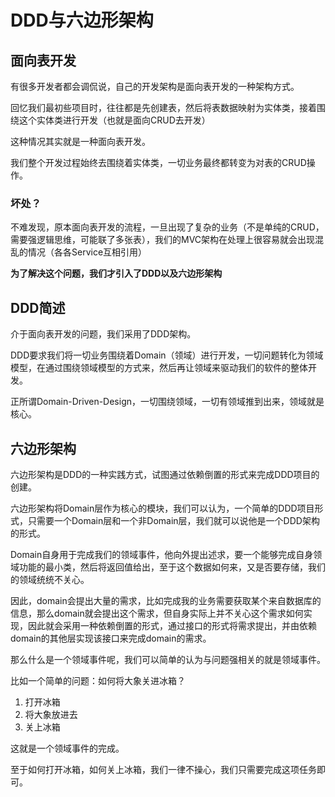 # DDD与六边形架构

## 面向表开发

有很多开发者都会调侃说，自己的开发架构是面向表开发的一种架构方式。

回忆我们最初些项目时，往往都是先创建表，然后将表数据映射为实体类，接着围绕这个实体类进行开发（也就是面向CRUD去开发）

这种情况其实就是一种面向表开发。

我们整个开发过程始终去围绕着实体类，一切业务最终都转变为对表的CRUD操作。

### 坏处？

不难发现，原本面向表开发的流程，一旦出现了复杂的业务（不是单纯的CRUD，需要强逻辑思维，可能联了多张表），我们的MVC架构在处理上很容易就会出现混乱的情况（各各Service互相引用）

**为了解决这个问题，我们才引入了DDD以及六边形架构**


## DDD简述

介于面向表开发的问题，我们采用了DDD架构。

DDD要求我们将一切业务围绕着Domain（领域）进行开发，一切问题转化为领域模型，在通过围绕领域模型的方式来，然后再让领域来驱动我们的软件的整体开发。

正所谓Domain-Driven-Design，一切围绕领域，一切有领域推到出来，领域就是核心。

## 六边形架构

六边形架构是DDD的一种实践方式，试图通过依赖倒置的形式来完成DDD项目的创建。

六边形架构将Domain层作为核心的模块，我们可以认为，一个简单的DDD项目形式，只需要一个Domain层和一个非Domain层，我们就可以说他是一个DDD架构的形式。

Domain自身用于完成我们的领域事件，他向外提出述求，要一个能够完成自身领域功能的最小类，然后将返回值给出，至于这个数据如何来，又是否要存储，我们的领域统统不关心。

因此，domain会提出大量的需求，比如完成我的业务需要获取某个来自数据库的信息，那么domain就会提出这个需求，但自身实际上并不关心这个需求如何实现，因此就会采用一种依赖倒置的形式，通过接口的形式将需求提出，并由依赖domain的其他层实现该接口来完成domain的需求。

那么什么是一个领域事件呢，我们可以简单的认为与问题强相关的就是领域事件。

比如一个简单的问题：如何将大象关进冰箱？

1. 打开冰箱
2. 将大象放进去
3. 关上冰箱

这就是一个领域事件的完成。

至于如何打开冰箱，如何关上冰箱，我们一律不操心，我们只需要完成这项任务即可。




